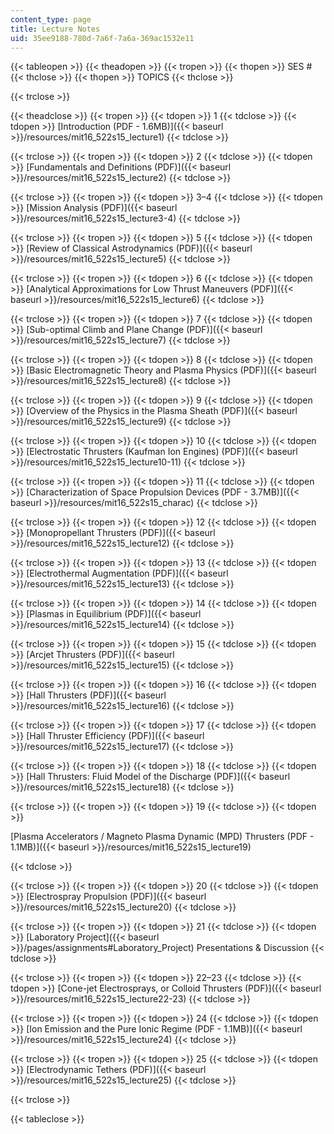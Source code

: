 ```yaml
---
content_type: page
title: Lecture Notes
uid: 35ee9188-780d-7a6f-7a6a-369ac1532e11
---
```


{{< tableopen >}}
{{< theadopen >}}
{{< tropen >}}
{{< thopen >}}
SES #
{{< thclose >}}
{{< thopen >}}
TOPICS
{{< thclose >}}

{{< trclose >}}

{{< theadclose >}}
{{< tropen >}}
{{< tdopen >}}
1
{{< tdclose >}}
{{< tdopen >}}
[Introduction (PDF - 1.6MB)]({{< baseurl >}}/resources/mit16_522s15_lecture1)
{{< tdclose >}}

{{< trclose >}}
{{< tropen >}}
{{< tdopen >}}
2
{{< tdclose >}}
{{< tdopen >}}
[Fundamentals and Definitions (PDF)]({{< baseurl >}}/resources/mit16_522s15_lecture2)
{{< tdclose >}}

{{< trclose >}}
{{< tropen >}}
{{< tdopen >}}
3–4
{{< tdclose >}}
{{< tdopen >}}
[Mission Analysis (PDF)]({{< baseurl >}}/resources/mit16_522s15_lecture3-4)
{{< tdclose >}}

{{< trclose >}}
{{< tropen >}}
{{< tdopen >}}
5
{{< tdclose >}}
{{< tdopen >}}
[Review of Classical Astrodynamics (PDF)]({{< baseurl >}}/resources/mit16_522s15_lecture5)
{{< tdclose >}}

{{< trclose >}}
{{< tropen >}}
{{< tdopen >}}
6
{{< tdclose >}}
{{< tdopen >}}
[Analytical Approximations for Low Thrust Maneuvers (PDF)]({{< baseurl >}}/resources/mit16_522s15_lecture6)
{{< tdclose >}}

{{< trclose >}}
{{< tropen >}}
{{< tdopen >}}
7
{{< tdclose >}}
{{< tdopen >}}
[Sub-optimal Climb and Plane Change (PDF)]({{< baseurl >}}/resources/mit16_522s15_lecture7)
{{< tdclose >}}

{{< trclose >}}
{{< tropen >}}
{{< tdopen >}}
8
{{< tdclose >}}
{{< tdopen >}}
[Basic Electromagnetic Theory and Plasma Physics (PDF)]({{< baseurl >}}/resources/mit16_522s15_lecture8)
{{< tdclose >}}

{{< trclose >}}
{{< tropen >}}
{{< tdopen >}}
9
{{< tdclose >}}
{{< tdopen >}}
[Overview of the Physics in the Plasma Sheath (PDF)]({{< baseurl >}}/resources/mit16_522s15_lecture9)
{{< tdclose >}}

{{< trclose >}}
{{< tropen >}}
{{< tdopen >}}
10
{{< tdclose >}}
{{< tdopen >}}
[Electrostatic Thrusters (Kaufman Ion Engines) (PDF)]({{< baseurl >}}/resources/mit16_522s15_lecture10-11)
{{< tdclose >}}

{{< trclose >}}
{{< tropen >}}
{{< tdopen >}}
11
{{< tdclose >}}
{{< tdopen >}}
[Characterization of Space Propulsion Devices (PDF - 3.7MB)]({{< baseurl >}}/resources/mit16_522s15_charac)
{{< tdclose >}}

{{< trclose >}}
{{< tropen >}}
{{< tdopen >}}
12
{{< tdclose >}}
{{< tdopen >}}
[Monopropellant Thrusters (PDF)]({{< baseurl >}}/resources/mit16_522s15_lecture12)
{{< tdclose >}}

{{< trclose >}}
{{< tropen >}}
{{< tdopen >}}
13
{{< tdclose >}}
{{< tdopen >}}
[Electrothermal Augmentation (PDF)]({{< baseurl >}}/resources/mit16_522s15_lecture13)
{{< tdclose >}}

{{< trclose >}}
{{< tropen >}}
{{< tdopen >}}
14
{{< tdclose >}}
{{< tdopen >}}
[Plasmas in Equilibrium (PDF)]({{< baseurl >}}/resources/mit16_522s15_lecture14)
{{< tdclose >}}

{{< trclose >}}
{{< tropen >}}
{{< tdopen >}}
15
{{< tdclose >}}
{{< tdopen >}}
[Arcjet Thrusters (PDF)]({{< baseurl >}}/resources/mit16_522s15_lecture15)
{{< tdclose >}}

{{< trclose >}}
{{< tropen >}}
{{< tdopen >}}
16
{{< tdclose >}}
{{< tdopen >}}
[Hall Thrusters (PDF)]({{< baseurl >}}/resources/mit16_522s15_lecture16)
{{< tdclose >}}

{{< trclose >}}
{{< tropen >}}
{{< tdopen >}}
17
{{< tdclose >}}
{{< tdopen >}}
[Hall Thruster Efficiency (PDF)]({{< baseurl >}}/resources/mit16_522s15_lecture17)
{{< tdclose >}}

{{< trclose >}}
{{< tropen >}}
{{< tdopen >}}
18
{{< tdclose >}}
{{< tdopen >}}
[Hall Thrusters: Fluid Model of the Discharge (PDF)]({{< baseurl >}}/resources/mit16_522s15_lecture18)
{{< tdclose >}}

{{< trclose >}}
{{< tropen >}}
{{< tdopen >}}
19
{{< tdclose >}}
{{< tdopen >}}


[Plasma Accelerators / Magneto Plasma Dynamic (MPD) Thrusters (PDF - 1.1MB)]({{< baseurl >}}/resources/mit16_522s15_lecture19)


{{< tdclose >}}

{{< trclose >}}
{{< tropen >}}
{{< tdopen >}}
20
{{< tdclose >}}
{{< tdopen >}}
[Electrospray Propulsion (PDF)]({{< baseurl >}}/resources/mit16_522s15_lecture20)
{{< tdclose >}}

{{< trclose >}}
{{< tropen >}}
{{< tdopen >}}
21
{{< tdclose >}}
{{< tdopen >}}
[Laboratory Project]({{< baseurl >}}/pages/assignments#Laboratory_Project) Presentations & Discussion
{{< tdclose >}}

{{< trclose >}}
{{< tropen >}}
{{< tdopen >}}
22–23
{{< tdclose >}}
{{< tdopen >}}
[Cone-jet Electrosprays, or Colloid Thrusters (PDF)]({{< baseurl >}}/resources/mit16_522s15_lecture22-23)
{{< tdclose >}}

{{< trclose >}}
{{< tropen >}}
{{< tdopen >}}
24
{{< tdclose >}}
{{< tdopen >}}
[Ion Emission and the Pure Ionic Regime (PDF - 1.1MB)]({{< baseurl >}}/resources/mit16_522s15_lecture24)
{{< tdclose >}}

{{< trclose >}}
{{< tropen >}}
{{< tdopen >}}
25
{{< tdclose >}}
{{< tdopen >}}
[Electrodynamic Tethers (PDF)]({{< baseurl >}}/resources/mit16_522s15_lecture25)
{{< tdclose >}}

{{< trclose >}}

{{< tableclose >}}
